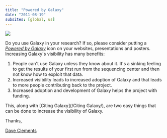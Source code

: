 ```yaml
---
title: "Powered by Galaxy"
date: "2011-08-19"
subsites: [global, us]
---
```

<div class='right'><a href='/outreach/'><img src="/images/galaxy-logos/powered-by-galaxy.png" /></a></div>

Do you use Galaxy in your research?  If so, please consider putting a *[Powered by Galaxy](/outreach/)* icon on your websites, presentations and posters.  Increasing Galaxy's visibility has many benefits:

1. People can't use Galaxy unless they know about it. It's a sinking feeling to get the results of your first run from the sequencing center and then not know how to exploit that data.
2. Increased visibility leads to increased adoption of Galaxy and that leads to more people contributing back to the project.
3. Increased adoption and development of Galaxy helps the project with funding.

This, along with [Citing Galaxy](/Citing Galaxy/), are two easy things that can be done to increase the visibility of Galaxy.

Thanks,

[Dave Clements](/people/dave-clements/)
